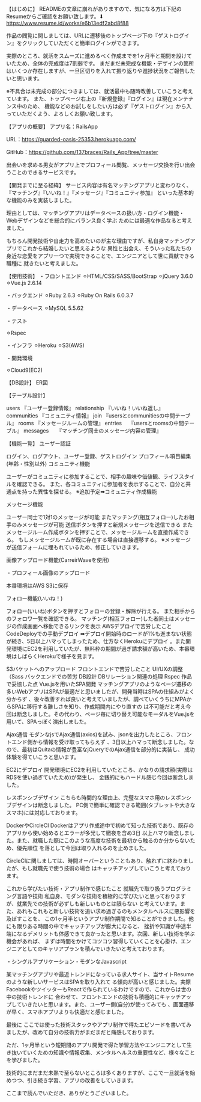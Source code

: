 【はじめに】
READMEの文章に崩れがありますので、気になる方は下記のResumeからご確認をお願い致します。⬇︎
https://www.resume.id/works/e6b13edf2abd8f88

作品の閲覧に関しましては、URLに遷移後のトップページ下の『ゲストログイン』をクリックしていただくと簡単ログインができます。

実際のところ、就活をスムーズに進めるべく作成までを1ヶ月半と期間を設けていたため、全体の完成度は7割弱です。
まだまだ未完成な機能・デザインの箇所はいくつか存在しますが、一旦区切りを入れて振り返りや進捗状況をご報告したいと思います。

※不具合は未完成の部分につきましては、就活最中も随時改善していこうと考えています。
また、トップページ右上の『新規登録』『ログイン』は現在メンテナンス中のため、
機能などのお試しをしたい方は必ず『ゲストログイン』から入っていただくよう、よろしくお願い致します。



【アプリの概要】
アプリ名：RailsApp

URL：https://guarded-oasis-25353.herokuapp.com/

GitHub：https://github.com/137braces/Rails_App/tree/master



出会いを求める男女がアプリ上でプロフィール閲覧、メッセージ交換を行い出会うことのできるサービスです。

【開発までに至る経緯】
サービス内容は有名マッチングアプリと変わりなく、『マッチング』『いいね！』『メッセージ』『コミュニティ参加』
といった基本的な機能のみを実装しました。

理由としては、マッチングアプリはデータベースの扱い方・ログイン機能・Webデザインなどを総合的にバランス良く学ぶ
ためには最適な作品なると考えました。

もちろん開発技術や自走力を高めたいのが主な理由ですが、私自身マッチングアプリでこれから結婚したいと思えるような
異性と出会え、そういった私たちの身近な恋愛をアプリ一つで実現できることで、エンジニアとして世に貢献できる職種に
就きたいと考えました。



【使用技術】
・フロントエンド
⚪︎HTML/CSS/SASS/BootStrap
⚪︎jQuery 3.6.0
⚪︎Vue.js 2.6.14

・バックエンド
⚪︎Ruby 2.6.3
⚪︎Ruby On Rails 6.0.3.7

・データベース
⚪︎MySQL 5.5.62

・テスト

⚪︎Rspec

・インフラ
⚪︎Heroku
⚪︎S3(AWS)

・開発環境

⚪︎Cloud9(EC2)



【DB設計】
ER図



【テーブル設計】

users 『ユーザー登録情報』
relationship 『いいね！いいね返し』
communities 『コミュニティ情報』
join 『usersとcommunitiesの中間テーブル』
rooms 『メッセージルームの管理』
entries　 『usersとroomsの中間テーブル』
messages　　『マッチング同士のメッセージ内容の管理』


【機能一覧】
ユーザー認証

ログイン、ログアウト、ユーザー登録、ゲストログイン
プロフィール項目編集(年齢・性別以外)
コミュニティ機能

ユーザーがコミュニティに参加することで、相手の趣味や価値観、ライフスタイルを確認できる。
また、各コミュニティに参加者を表示することで、自分と共通点を持った異性を探せる。
※追加予定➡︎コミュニティ作成機能

メッセージ機能

ユーザー同士で1対1のメッセージが可能
またマッチング(相互フォロー)したお相手のみメッセージが可能
送信ボタンを押すと新規メッセージを送信できる
またメッセージルーム作成ボタンを押すことで、メッセージルームを直接作成できる。
もしメッセージルームが既に存在する場合は直接遷移する。
※メッセージが送信フォームに埋もれているため、修正していきます。

画像アップロード機能(CarreirWaveを使用)

・プロフィール画像のアップロード

本番環境はAWS S3に保存

フォロー機能(いいね！)

フォロー(いいね)ボタンを押すとフォローの登録・解除が行える。
また相手からのフォロワ一覧を確認できる。
マッチング(相互フォロー)した者同士はメッセージの作成画面へ移動できるリンクを表示
AWSデプロイで苦労したこと
CodeDeployでの手動デプロイ
➡︎デプロイ開始時のロードが1%も進まない状態が続き、5日以上ハマってしまったため、仕方なくHerokuにデプロイ
。また開発環境にEC2を利用していたが、無料枠の期間が過ぎ請求額が高いため、本番環境はしばらくHerokuで様子を見ます。

S3バケットへのアップロード
フロントエンドで苦労したこと
UI/UXの調整（Sass
バックエンドでの苦労
DB設計
DBリレーション関連の処理
Rspec
作品で妥協した点
Vue.jsを用いたSPA開発
マッチングアプリのようなページ遷移の多いWebアプリはSPAが最適だと思いましたが、開発当時はSPAの仕組みがよく分からず
、後々改善すれば良いと考えていましたが、調べていくうちにMPAからSPAに移行する難しさを知り、作成期間内にやり直すの
は不可能だと考え今回は断念しました。その代わり、ページ毎に切り替え可能なモーダルをVue.jsを用いて、SPAっぽく演出しました。

Ajax通信
モダンなjsでAjax通信(axios)を試み、jsonを出力したところ、フロントエンド側から情報を受け取ってもらえず
、3日以上ハマって断念しました。なので、最初はQuitaの情報が豊富なjQueryでのAjax通信を部分的に実装し、
成功体験を得ていこうと思います。

EC2にデプロイ
開発環境にEC2を利用していたところ、かなりの請求額(実際はRDSを使い過ぎていたため)が発生し、
金銭的にもハードル感じ今回は断念しました。

レスポンシブデザイン
こちらも時間的な理由上、完璧なスマホ用のレスポンシブデザインは断念しました。
PC側で簡単に確認できる範囲(タブレットや大きなスマホ)には対応しております。

DockerやCircleCI
Dockerはアプリ作成途中で初めて知った技術であり、既存のアプリから使い始めるとエラーが多発して徹夜を含め3日
以上ハマり断念しました。また、就職した際にこのような高度な技術を最初から触るのか分からないため、優先順位
を落として今回は取り入れるのを止めました。

CircleCIに関しましては、時間オーバーということもあり、触れずに終わりましたが、もし就職先で使う技術の場合
はキャッチアップしていこうと考えております。



これから学びたい技術・アプリ制作で感じたこと
就職先で取り扱うプログラミング言語や技術
私自身、モダンな技術を積極的に学びたいと思っておりますが、就業先での技術が必ずしも新しいものとは限らない
と考えています。また、あれもこれもと新しい技術を追い求め過ぎるのもメンタルヘルスに悪影響を及ぼすことを、
この1ヶ月半というアプリ制作期間で知ることができました。他にも限りある時間の中でキャッチアップが膨大になると、
挫折や知識が中途半端になるデメリットも体感できて良かったと思います。次回、新しい技術を学ぶ機会があれば、
まずは時間をかけてコツコツ習得していくことを心掛け、エンジニアとしてのキャリアプランを積んでいきたいと考えております。



・シングルアプリケーション・モダンなJavascript

某マッチングアプリや最近トレンドになっている求人サイト、当サイトResumeのような新しいサービスはSPAを取り入れて
る傾向が高いと感じました。実際FacebookやツイッターもReactで作られているわけですので、これからは世の中の技術トレンドに
合わせて、フロントエンドの技術も積極的にキャッチアップしていきたいと思います。また、ユーザー側(自分)が使ってみても
、画面遷移が早く、スマホアプリよりも快適だと感じました。

最後に
ここでは使った技術スタックやアプリ制作で得たエピソードを書いてみましたが、改めて自分の技術力がまだまだと痛感しております。

ただ、1ヶ月半という短期間のアプリ開発で得た学習方法やエンジニアとして生き抜いていくための知識や情報収集、メンタルヘルスの重要性など、様々なことを学びました。

技術的にまだまだ未熟で至らないところは多くありますが、ここで一旦就活を始めつつ、引き続き学習、アプリの改善をしていきます。



ここまで読んでいただき、ありがとうございました。
